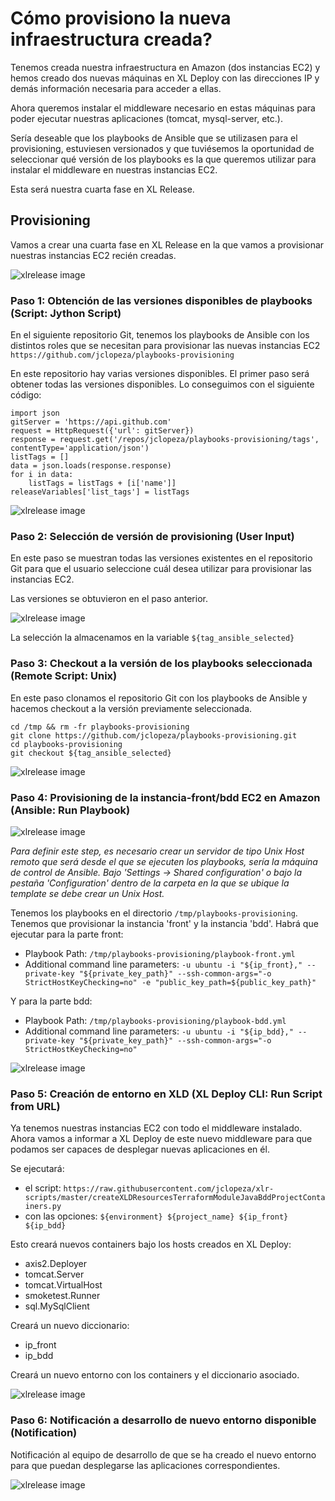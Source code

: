 # Cómo provisiono la nueva infraestructura creada?
Tenemos creada nuestra infraestructura en Amazon (dos instancias EC2) y hemos creado dos nuevas máquinas en XL Deploy con las direcciones IP y demás información necesaria para acceder a ellas.

Ahora queremos instalar el middleware necesario en estas máquinas para poder ejecutar nuestras aplicaciones (tomcat, mysql-server, etc.).

Sería deseable que los playbooks de Ansible que se utilizasen para el provisioning, estuviesen versionados y que tuviésemos la oportunidad de seleccionar qué versión de los playbooks es la que queremos utilizar para instalar el middleware en nuestras instancias EC2.

Esta será nuestra cuarta fase en XL Release.

## Provisioning

Vamos a crear una cuarta fase en XL Release en la que vamos a provisionar nuestras instancias EC2 recién creadas.

![xlrelease image](img_063.png)

### Paso 1: Obtención de las versiones disponibles de playbooks (Script: Jython Script)
En el siguiente repositorio Git, tenemos los playbooks de Ansible con los distintos roles que se necesitan para provisionar las nuevas instancias EC2 `https://github.com/jclopeza/playbooks-provisioning`

En este repositorio hay varias versiones disponibles. El primer paso será obtener todas las versiones disponibles. Lo conseguimos con el siguiente código:
```
import json
gitServer = 'https://api.github.com'
request = HttpRequest({'url': gitServer})
response = request.get('/repos/jclopeza/playbooks-provisioning/tags', contentType='application/json')
listTags = []
data = json.loads(response.response)
for i in data:
    listTags = listTags + [i['name']]
releaseVariables['list_tags'] = listTags
```

![xlrelease image](img_064.png)

### Paso 2: Selección de versión de provisioning (User Input)
En este paso se muestran todas las versiones existentes en el repositorio Git para que el usuario seleccione cuál desea utilizar para provisionar las instancias EC2.

Las versiones se obtuvieron en el paso anterior.

![xlrelease image](img_065.png)

La selección la almacenamos en la variable `${tag_ansible_selected}`

### Paso 3: Checkout a la versión de los playbooks seleccionada (Remote Script: Unix)
En este paso clonamos el repositorio Git con los playbooks de Ansible y hacemos checkout a la versión previamente seleccionada.
```
cd /tmp && rm -fr playbooks-provisioning
git clone https://github.com/jclopeza/playbooks-provisioning.git
cd playbooks-provisioning
git checkout ${tag_ansible_selected}
```

![xlrelease image](img_066.png)

### Paso 4: Provisioning de la instancia-front/bdd EC2 en Amazon (Ansible: Run Playbook)

![xlrelease image](img_067.png)

*Para definir este step, es necesario crear un servidor de tipo Unix Host remoto que será desde el que se ejecuten los playbooks, sería la máquina de control de Ansible. Bajo 'Settings -> Shared configuration' o bajo la pestaña 'Configuration' dentro de la carpeta en la que se ubique la template se debe crear un Unix Host.*

Tenemos los playbooks en el directorio `/tmp/playbooks-provisioning`. Tenemos que provisionar la instancia 'front' y la instancia 'bdd'. Habrá que ejecutar para la parte front:
* Playbook Path: `/tmp/playbooks-provisioning/playbook-front.yml`
* Additional command line parameters: `-u ubuntu -i "${ip_front}," --private-key "${private_key_path}" --ssh-common-args="-o StrictHostKeyChecking=no" -e "public_key_path=${public_key_path}"`

Y para la parte bdd:
* Playbook Path: `/tmp/playbooks-provisioning/playbook-bdd.yml`
* Additional command line parameters: `-u ubuntu -i "${ip_bdd}," --private-key "${private_key_path}" --ssh-common-args="-o StrictHostKeyChecking=no"`

![xlrelease image](img_068.png)

### Paso 5: Creación de entorno en XLD (XL Deploy CLI: Run Script from URL)
Ya tenemos nuestras instancias EC2 con todo el middleware instalado. Ahora vamos a informar a XL Deploy de este nuevo middleware para que podamos ser capaces de desplegar nuevas aplicaciones en él.

Se ejecutará:
* el script: `https://raw.githubusercontent.com/jclopeza/xlr-scripts/master/createXLDResourcesTerraformModuleJavaBddProjectContainers.py`
* con las opciones: `${environment} ${project_name} ${ip_front} ${ip_bdd}`

Esto creará nuevos containers bajo los hosts creados en XL Deploy:
* axis2.Deployer
* tomcat.Server
* tomcat.VirtualHost
* smoketest.Runner
* sql.MySqlClient

Creará un nuevo diccionario:
* ip_front
* ip_bdd

Creará un nuevo entorno con los containers y el diccionario asociado.

![xlrelease image](img_069.png)

### Paso 6: Notificación a desarrollo de nuevo entorno disponible (Notification)
Notificación al equipo de desarrollo de que se ha creado el nuevo entorno para que puedan desplegarse las aplicaciones correspondientes.

![xlrelease image](img_070.png)